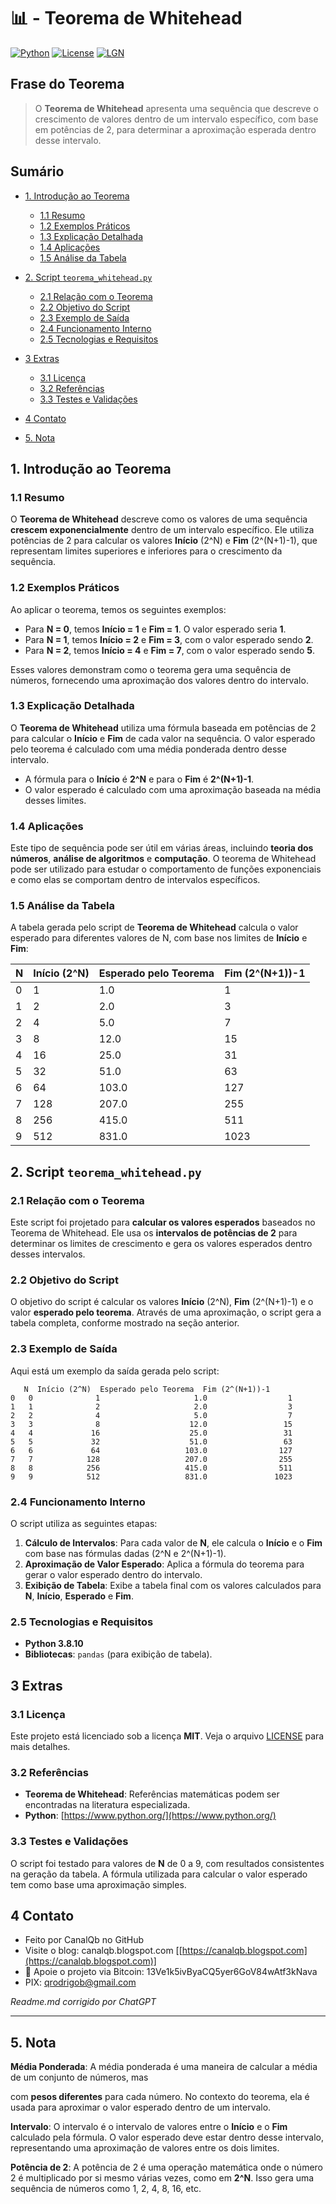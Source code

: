 # 📊 - Teorema de Whitehead

[![Python](https://img.shields.io/badge/Python-3.7%2B-blue.svg)](https://www.python.org/)
[![License](https://img.shields.io/badge/license-MIT-green)](LICENSE)
[![LGN](https://img.shields.io/badge/Teorema-Lei%20dos%20Grandes%20Números-ff69b4.svg)](https://en.wikipedia.org/wiki/Law_of_large_numbers)

## Frase do Teorema

> O **Teorema de Whitehead** apresenta uma sequência que descreve o crescimento de valores dentro de um intervalo específico, com base em potências de 2, para determinar a aproximação esperada dentro desse intervalo.

## Sumário

* [1. Introdução ao Teorema](#1-introdução-ao-teorema)

  * [1.1 Resumo](#11-resumo)
  * [1.2 Exemplos Práticos](#12-exemplos-práticos)
  * [1.3 Explicação Detalhada](#13-explicação-detalhada)
  * [1.4 Aplicações](#14-aplicações)
  * [1.5 Análise da Tabela](#15-análise-da-tabela)
* [2. Script `teorema_whitehead.py`](#2-script-teorema_whiteheadpy)

  * [2.1 Relação com o Teorema](#21-relação-com-o-teorema)
  * [2.2 Objetivo do Script](#22-objetivo-do-script)
  * [2.3 Exemplo de Saída](#23-exemplo-de-saída)
  * [2.4 Funcionamento Interno](#24-funcionamento-interno)
  * [2.5 Tecnologias e Requisitos](#25-tecnologias-e-requisitos)
* [3 Extras](#3-extras)

  * [3.1 Licença](#31-licença)
  * [3.2 Referências](#32-referencias)
  * [3.3 Testes e Validações](#33-testes-e-validações)
* [4 Contato](#4-contato)
* [5. Nota](#5-nota)

## 1. Introdução ao Teorema

### 1.1 Resumo

O **Teorema de Whitehead** descreve como os valores de uma sequência **crescem exponencialmente** dentro de um intervalo específico. Ele utiliza potências de 2 para calcular os valores **Início** (2^N) e **Fim** (2^(N+1)-1), que representam limites superiores e inferiores para o crescimento da sequência.

### 1.2 Exemplos Práticos

Ao aplicar o teorema, temos os seguintes exemplos:

* Para **N = 0**, temos **Início = 1** e **Fim = 1**. O valor esperado seria **1**.
* Para **N = 1**, temos **Início = 2** e **Fim = 3**, com o valor esperado sendo **2**.
* Para **N = 2**, temos **Início = 4** e **Fim = 7**, com o valor esperado sendo **5**.

Esses valores demonstram como o teorema gera uma sequência de números, fornecendo uma aproximação dos valores dentro do intervalo.

### 1.3 Explicação Detalhada

O **Teorema de Whitehead** utiliza uma fórmula baseada em potências de 2 para calcular o **Início** e **Fim** de cada valor na sequência. O valor esperado pelo teorema é calculado com uma média ponderada dentro desse intervalo.

* A fórmula para o **Início** é **2^N** e para o **Fim** é **2^(N+1)-1**.
* O valor esperado é calculado com uma aproximação baseada na média desses limites.

### 1.4 Aplicações

Este tipo de sequência pode ser útil em várias áreas, incluindo **teoria dos números**, **análise de algoritmos** e **computação**. O teorema de Whitehead pode ser utilizado para estudar o comportamento de funções exponenciais e como elas se comportam dentro de intervalos específicos.

### 1.5 Análise da Tabela

A tabela gerada pelo script de **Teorema de Whitehead** calcula o valor esperado para diferentes valores de N, com base nos limites de **Início** e **Fim**:

| N | Início (2^N) | Esperado pelo Teorema | Fim (2^(N+1))-1 |
| - | ------------ | --------------------- | --------------- |
| 0 | 1            | 1.0                   | 1               |
| 1 | 2            | 2.0                   | 3               |
| 2 | 4            | 5.0                   | 7               |
| 3 | 8            | 12.0                  | 15              |
| 4 | 16           | 25.0                  | 31              |
| 5 | 32           | 51.0                  | 63              |
| 6 | 64           | 103.0                 | 127             |
| 7 | 128          | 207.0                 | 255             |
| 8 | 256          | 415.0                 | 511             |
| 9 | 512          | 831.0                 | 1023            |

## 2. Script `teorema_whitehead.py`

### 2.1 Relação com o Teorema

Este script foi projetado para **calcular os valores esperados** baseados no Teorema de Whitehead. Ele usa os **intervalos de potências de 2** para determinar os limites de crescimento e gera os valores esperados dentro desses intervalos.

### 2.2 Objetivo do Script

O objetivo do script é calcular os valores **Início** (2^N), **Fim** (2^(N+1)-1) e o valor **esperado pelo teorema**. Através de uma aproximação, o script gera a tabela completa, conforme mostrado na seção anterior.

### 2.3 Exemplo de Saída

Aqui está um exemplo da saída gerada pelo script:

```plaintext
   N  Início (2^N)  Esperado pelo Teorema  Fim (2^(N+1))-1
0   0              1                     1.0                  1
1   1              2                     2.0                  3
2   2              4                     5.0                  7
3   3              8                    12.0                 15
4   4             16                    25.0                 31
5   5             32                    51.0                 63
6   6             64                   103.0                127
7   7            128                   207.0                255
8   8            256                   415.0                511
9   9            512                   831.0               1023
```

### 2.4 Funcionamento Interno

O script utiliza as seguintes etapas:

1. **Cálculo de Intervalos**: Para cada valor de **N**, ele calcula o **Início** e o **Fim** com base nas fórmulas dadas (2^N e 2^(N+1)-1).
2. **Aproximação de Valor Esperado**: Aplica a fórmula do teorema para gerar o valor esperado dentro do intervalo.
3. **Exibição de Tabela**: Exibe a tabela final com os valores calculados para **N**, **Início**, **Esperado** e **Fim**.

### 2.5 Tecnologias e Requisitos

* **Python 3.8.10**
* **Bibliotecas**: `pandas` (para exibição de tabela).

## 3 Extras

### 3.1 Licença

Este projeto está licenciado sob a licença **MIT**. Veja o arquivo [LICENSE](LICENSE) para mais detalhes.

### 3.2 Referências

* **Teorema de Whitehead**: Referências matemáticas podem ser encontradas na literatura especializada.
* **Python**: [https://www.python.org/](https://www.python.org/)

### 3.3 Testes e Validações

O script foi testado para valores de **N** de 0 a 9, com resultados consistentes na geração da tabela. A fórmula utilizada para calcular o valor esperado tem como base uma aproximação simples.

## 4 Contato

* Feito por CanalQb no GitHub
* Visite o blog: canalqb.blogspot.com \[[https://canalqb.blogspot.com](https://canalqb.blogspot.com)]
* 💸 Apoie o projeto via Bitcoin: 13Ve1k5ivByaCQ5yer6GoV84wAtf3kNava
* PIX: [qrodrigob@gmail.com](mailto:qrodrigob@gmail.com)

*Readme.md corrigido por ChatGPT*

---

## 5. Nota

**Média Ponderada**: A média ponderada é uma maneira de calcular a média de um conjunto de números, mas


com **pesos diferentes** para cada número. No contexto do teorema, ela é usada para aproximar o valor esperado dentro de um intervalo.

**Intervalo**: O intervalo é o intervalo de valores entre o **Início** e o **Fim** calculado pela fórmula. O valor esperado deve estar dentro desse intervalo, representando uma aproximação de valores entre os dois limites.

**Potência de 2**: A potência de 2 é uma operação matemática onde o número 2 é multiplicado por si mesmo várias vezes, como em **2^N**. Isso gera uma sequência de números como 1, 2, 4, 8, 16, etc.

